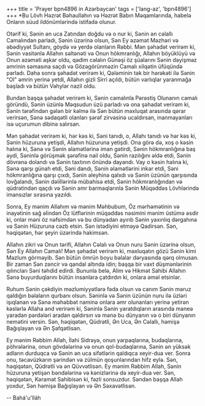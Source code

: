 +++
title = 'Prayer bpn4896 in Azərbaycan'
tags = ['lang-az', 'bpn4896']
+++
*Bu Lövh Həzrət Bəhaullahın və Həzrət Babın Məqamlarında, habelə Onların süud ildönümlərində istifadə olunur.

Otərif ki, Sənin ən uca Zatından doğdu və o nur ki, Sənin ən cəlallı Camalından parladı, Sənin üzərinə olsun, Sən Ey əzəmət Məzhəri və əbədiyyət Sultanı, göydə və yerdə olanların Rəbbi. Mən şəhadət verirəm ki, Sənin vasitənlə Allahın səltənəti və Onun hökmranlığı, Allahın böyüklüyü və Onun əzəməti aşkar oldu, qədim cəlalın Günəşi öz şüalarını Sənin dəyişməz əmrinin səmasına saçdı və Gözəgörünməzin Camalı xilqətin üfüqündə parladı. Daha sonra şəhadət verirəm ki, Qələminin tək bir hərəkəti ilə Sənin "Ol" əmrin yerinə yetdi, Allahın gizli Sirri açıldı, bütün varlıqlar yaranmağa başladı və bütün Vəhylər nazil oldu.

Bundan başqa şəhadət verirəm ki, Sənin camalınla Pərəstiş Olunanın camalı göründü, Sənin üzünlə Məqsudun üzü parladı və ona şəhadət verirəm ki, Sənin tərəfindən gələn bir kəlmə ilə Sən bütün məxluqat arasında qərar verirsən, Sənə sədaqətli olanları şərəf zirvəsinə ucaldırsan, inanmayanları isə uçurumun dibinə salırsan.

Mən şəhadət verirəm ki, hər kəs ki, Səni tanıdı, o, Allahı tanıdı və hər kəs ki, Sənin hüzuruna yetişdi, Allahın hüzuruna yetişdi. Ona görə də, xoş o kəsin halına ki, Sənə və Sənin əlamətlərinə iman gətirdi, Sənin hökmranlığına baş əydi, Səninlə görüşmək şərəfinə nail oldu, Sənin razılığını əldə etdi, Sənin dövrənə dolandı və Sənin taxtının önündə dayandı. Vay o kəsin halına ki, Sənə qarşı günah etdi, Səni dandı, Sənin əlamətlərini inkar etdi, Səni hökmranlığına qarşı çıxdı, Sənin əleyhinə qalxdı və Sənin üzünün qarşısında lovğalandı, Sənin dəlillərinlə mübahisə etdi, Sənin hökmranlığından və qüdrətindən qaçdı və Sənin əmr barmaqlarınla Sənin Müqəddəs Lövhlərində imansızlar sırasına yazıldı.

Sonra, Ey mənim Allahım və mənim Məhbubum, Öz mərhəmətinin və inayətinin sağ əlindən Öz lütflərinin müqəddəs nəsimini mənim üstümə əsdir ki, onlar məni öz nəfsimdən və bu dünyadan ayırıb Sənin yaxınlıq dərgahına və Sənin Hüzuruna cəzb etsin. Sən istədiyini etməyə Qadirsən. Sən, həqiqətən, hər şeyin üzərində hakimsən.

Allahın zikri və Onun tərifi, Allahın Cəlalı və Onun nuru Sənin üzərinə olsun, Sən Ey Allahın Camalı! Mən şəhadət verirəm ki, məxluqatın gözü Sənin kimi Məzlum görməyib. Sən bütün ömrün boyu bəlalar dəryasında qərq olmusan. Bir zaman Sən zəncir və qandal altında idin; başqa bir vaxt düşmənlərinin qılıncları Səni təhdid edirdi. Bununla belə, Alim və Hikmət Sahibi Allahın Sənə buyurduqlarını bütün insanlara çatdırdın ki, onlara əməl etsinlər.

Ruhum Sənin çəkdiyin məzlumiyyətlərə fəda olsun və canım Sənin məruz qaldığın bəlaların qurbanı olsun. Səninlə və Sənin üzünün nuru ilə üzləri işıqlanan və Sənə məhəbbət naminə onlara əmr olunanları yerinə yetirən kəslərlə Allaha and verirəm ki, Səninlə Sənin yaratdıqların arasında maneə yaradan pərdələri aradan qaldırsın və mənə bu dünyanın və o biri dünyanın nemətini versin. Sən, həqiqətən, Qüdrətli, Ən Uca, Ən Cəlallı, həmişə Bağışlayan və Ən Şəfqətlisən.

Ey mənim Rəbbim Allah, İlahi Sidrəyə, onun yarpaqlarına, budaqlarına, pöhrələrinə, onun gövdələrinə və onun qol-budaqlarına, Sənin ən yüksək adların durduqca və Sənin ən uca sifətlərin qaldıqca xeyir-dua ver. Sonra onu, təcavüzkarın şərindən və zülmün qoşunlarından hifz eylə. Sən, həqiqətən, Qüdrətli və ən Qüvvətlisən. Ey mənim Rəbbim Allah, Sənin hüzuruna yetişən bəndələrinə və kənizlərinə də xeyir-dua ver. Sən, həqiqətən, Kəramət Sahibisən ki, fəzli sonsuzdur. Səndən başqa Allah yoxdur, Sən həmişə Bağışlayan və Ən Səxavətlisən.

-- Bahá'u'lláh
